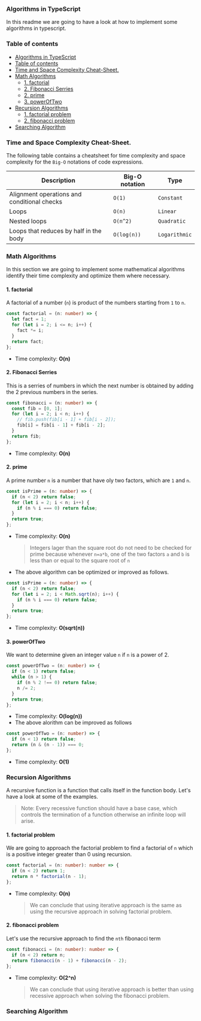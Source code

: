 ### Algorithms in TypeScript

In this readme we are going to have a look at how to implement some algorithms in typescript.

### Table of contents

- [Algorithms in TypeScript](#algorithms-in-typescript)
- [Table of contents](#table-of-contents)
- [Time and Space Complexity Cheat-Sheet.](#time-and-space-complexity-cheat-sheet)
- [Math Algorithms](#math-algorithms)
  - [1. factorial](#1-factorial)
  - [2. Fibonacci Serries](#2-fibonacci-serries)
  - [2. prime](#2-prime)
  - [3. powerOfTwo](#3-poweroftwo)
- [Recursion Algorithms](#recursion-algorithms)
  - [1. factorial problem](#1-factorial-problem)
  - [2. fibonacci problem](#2-fibonacci-problem)
- [Searching Algorithm](#searching-algorithm)

### Time and Space Complexity Cheat-Sheet.

The following table contains a cheatsheet for time complexity and space complexity for the `Big-O` notations of code expressions.

| Description                                 | Big-O notation | Type          |
| ------------------------------------------- | -------------- | ------------- |
| Alignment operations and conditional checks | `O(1)`         | `Constant`    |
| Loops                                       | `O(n)`         | `Linear`      |
| Nested loops                                | `O(n^2)`       | `Quadratic`   |
| Loops that reduces by half in the body      | `O(log(n))`    | `Logarithmic` |

### Math Algorithms

In this section we are going to implement some mathematical algorithms identify their time complexity and optimize them where necessary.

#### 1. factorial

A factorial of a number (`n`) is product of the numbers starting from `1` to `n`.

```ts
const factorial = (n: number) => {
  let fact = 1;
  for (let i = 2; i <= n; i++) {
    fact *= i;
  }
  return fact;
};
```

- Time complexity: **O(n)**

#### 2. Fibonacci Serries

This is a serries of numbers in which the next number is obtained by adding the 2 previous numbers in the series.

```ts
const fibonacci = (n: number) => {
  const fib = [0, 1];
  for (let i = 2; i < n; i++) {
    // fib.push(fib[i - 1] + fib[i - 2]);
    fib[i] = fib[i - 1] + fib[i - 2];
  }
  return fib;
};
```

- Time complexity: **O(n)**

#### 2. prime

A prime number `n` is a number that have oly two factors, which are `1` and `n`.

```ts
const isPrime = (n: number) => {
  if (n < 2) return false;
  for (let i = 2; i < n; i++) {
    if (n % i === 0) return false;
  }
  return true;
};
```

- Time complexity: **O(n)**
  > Integers lager than the square root do not need to be checked for prime because whenever `n=a*b`, one of the two factors `a` and `b` is less than or equal to the square root of `n`
- The above algorithm can be optimized or improved as follows.

```ts
const isPrime = (n: number) => {
  if (n < 2) return false;
  for (let i = 2; i < Math.sqrt(n); i++) {
    if (n % i === 0) return false;
  }
  return true;
};
```

- Time complexity: **O(sqrt(n))**

#### 3. powerOfTwo

We want to determine given an integer value `n` if `n` is a power of 2.

```ts
const powerOfTwo = (n: number) => {
  if (n < 1) return false;
  while (n > 1) {
    if (n % 2 !== 0) return false;
    n /= 2;
  }
  return true;
};
```

- Time complexity: **O(log(n))**
- The above alorithm can be improved as follows

```ts
const powerOfTwo = (n: number) => {
  if (n < 1) return false;
  return (n & (n - 1)) === 0;
};
```

- Time complexity: **O(1)**

### Recursion Algorithms

A recursive function is a function that calls itself in the function body. Let's have a look at some of the examples.

> Note: Every recessive function should have a base case, which controls the termination of a function otherwise an infinite loop will arise.

#### 1. factorial problem

We are going to approach the factorial problem to find a factorial of `n` which is a positive integer greater than 0 using recursion.

```ts
const factorial = (n: number): number => {
  if (n < 2) return 1;
  return n * factorial(n - 1);
};
```

- Time complexity: **O(n)**
  > We can conclude that using iterative approach is the same as using the recursive approach in solving factorial problem.

#### 2. fibonacci problem

Let's use the recursive approach to find the `nth` fibonacci term

```ts
const fibonacci = (n: number): number => {
  if (n < 2) return n;
  return fibonacci(n - 1) + fibonacci(n - 2);
};
```

- Time complexity: **O(2^n)**
  > We can conclude that using iterative approach is better than using recessive approach when solving the fibonacci problem.

### Searching Algorithm
